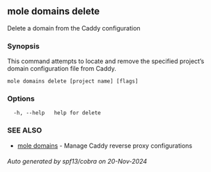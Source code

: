 ## mole domains delete

Delete a domain from the Caddy configuration

### Synopsis

This command attempts to locate and remove the specified project’s domain configuration file from Caddy.

```
mole domains delete [project name] [flags]
```

### Options

```
  -h, --help   help for delete
```

### SEE ALSO

* [mole domains](mole_domains.md)	 - Manage Caddy reverse proxy configurations

###### Auto generated by spf13/cobra on 20-Nov-2024
